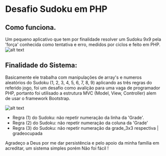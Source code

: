 # Desafio Sudoku em PHP
## Como funciona.

Um pequeno aplicativo que tem por finalidade resolver um Sudoku 9x9 pela 'força'
conhecida como tentativa e erro, medidos por ciclos e feito em PHP.
![alt text](https://escolakids.uol.com.br/upload/image/Regras-sudoku.jpg)

## Finalidade do Sistema:
Basicamente ele trabalha com manipulações de array's e numeros aleatórios do Sudoku
(1, 2, 3, 4, 5, 6, 7, 8, 9) aplicando as três regras do referido jogo, foi um desafio
como avalição para uma vaga de programador PHP, portanto foi utilisado a estrutura MVC
(Model, View, Controller) alem de usar o framework Bootstrap.

![alt text](https://sudokuonline.pt/template/images/sudoku-rules.png)

 * Regra (1) do Sudoku: não repetir numeração da linha da 'Grade'.
 * Regra (2) do Sudoku: não repetir numeração da coluna da 'Grade'
 * Regra (3) do Sudoku: não repetir numeração da grade_3x3 respectiva | gradeocupada

 Agradeço a Deus por me dar persistência e pelo apoio da minha família em acreditar, um sistema
 simples porém Não foi fácil !
